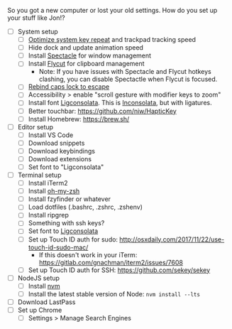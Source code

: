 So you got a new computer or lost your old settings. How do you set up your stuff like Jon!?

- [ ] System setup
    - [ ] [Optimize system key repeat](https://apple.stackexchange.com/a/83923)
     and trackpad tracking speed
    - [ ] Hide dock and update animation speed
    - [ ] Install [Spectacle](https://www.spectacleapp.com/) for window management
    - [ ] Install [Flycut](https://itunes.apple.com/us/app/flycut-clipboard-manager/id442160987?mt=12) for clipboard management
        * Note: If you have issues with Spectacle and Flycut hotkeys clashing, you can disable Spectactle when Flycut is focused.
    - [ ] [Rebind caps lock to escape](https://stackoverflow.com/a/40254864)
    - [ ] Accessibility > enable "scroll gesture with modifier keys to zoom"
    - [ ] Install font [Ligconsolata](https://github.com/googlefonts/Inconsolata/tree/master/fonts/otf). This is [Inconsolata](https://fonts.google.com/specimen/Inconsolata?selection.family=Inconsolata), but with ligatures.
    - [ ] Better touchbar: https://github.com/niw/HapticKey
    - [ ] Install Homebrew: https://brew.sh/
- [ ] Editor setup
    - [ ] Install VS Code
    - [ ] Download snippets
    - [ ] Download keybindings 
    - [ ] Download extensions
    - [ ] Set font to "Ligconsolata"
- [ ] Terminal setup
    - [ ] Install iTerm2
    - [ ] Install [oh-my-zsh](https://github.com/robbyrussell/oh-my-zsh)
    - [ ] Install fzyfinder or whatever
    - [ ] Load dotfiles (.bashrc, .zshrc, .zshenv)
    - [ ] Install ripgrep
    - [ ] Something with ssh keys?
    - [ ] Set font to [Ligconsolata](https://github.com/googlefonts/Inconsolata/tree/master/fonts/otf)
    - [ ] Set up Touch ID auth for sudo: http://osxdaily.com/2017/11/22/use-touch-id-sudo-mac/
        * If this doesn't work in your iTerm: https://gitlab.com/gnachman/iterm2/issues/7608
    - [ ] Set up Touch ID auth for SSH: https://github.com/sekey/sekey
- [ ] NodeJS setup
    - [ ] Install [nvm](https://github.com/creationix/nvm)
    - [ ] Install the latest stable version of Node: `nvm install --lts`
- [ ] Download LastPass
- [ ] Set up Chrome
    - [ ] Settings > Manage Search Engines
